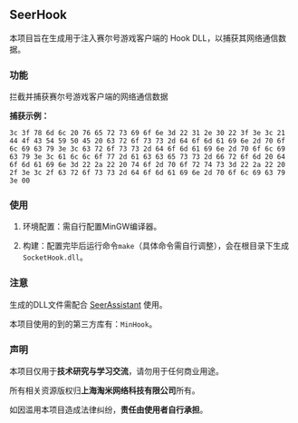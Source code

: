 ## SeerHook

本项目旨在生成用于注入赛尔号游戏客户端的 Hook DLL，以捕获其网络通信数据。

### 功能

拦截并捕获赛尔号游戏客户端的网络通信数据

**捕获示例：**

```
3c 3f 78 6d 6c 20 76 65 72 73 69 6f 6e 3d 22 31 2e 30 22 3f 3e 3c 21 44 4f 43 54 59 50 45 20 63 72 6f 73 73 2d 64 6f 6d 61 69 6e 2d 70 6f 6c 69 63 79 3e 3c 63 72 6f 73 73 2d 64 6f 6d 61 69 6e 2d 70 6f 6c 69 63 79 3e 3c 61 6c 6c 6f 77 2d 61 63 63 65 73 73 2d 66 72 6f 6d 20 64 6f 6d 61 69 6e 3d 22 2a 22 20 74 6f 2d 70 6f 72 74 73 3d 22 2a 22 20 2f 3e 3c 2f 63 72 6f 73 73 2d 64 6f 6d 61 69 6e 2d 70 6f 6c 69 63 79 3e 00
```

### 使用

1. 环境配置：需自行配置MinGW编译器。

2. 构建：配置完毕后运行命令`make`（具体命令需自行调整），会在根目录下生成`SocketHook.dll`。

### 注意

生成的DLL文件需配合 [SeerAssistant](https://github.com/dauphinYan/SeerAssistant) 使用。

本项目使用的到的第三方库有：`MinHook`。

### 声明

本项目仅用于**技术研究与学习交流**，请勿用于任何商业用途。

所有相关资源版权归**上海淘米网络科技有限公司**所有。

如因滥用本项目造成法律纠纷，**责任由使用者自行承担**。